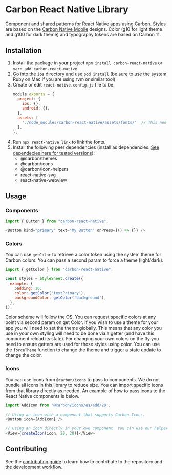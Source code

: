 # Carbon React Native Library
Component and shared patterns for React Native apps using Carbon. Styles are based on the [Carbon Native Mobile](https://carbondesignsystem.com/designing/design-resources/#native-mobile) designs. Color (g10 for light theme and g100 for dark theme) and typography tokens are based on Carbon 11.

## Installation
1. Install the package in your project `npm install carbon-react-native` or `yarn add carbon-react-native`
2. Go into the `ios` directory and use `pod install` (be sure to use the system Ruby on Mac if you are using rvm or similar tool)
3. Create or edit `react-native.config.js` file to be:
    ``` javascript
    module.exports = {
      project: {
        ios: {},
        android: {},
      },
      assets: [
        './node_modules/carbon-react-native/assets/fonts/'  // This needs to be added if file already exists
      ],
    };
    ```
4. Run `npx react-native link` to link the fonts.
5. Install the following peer dependencies (install as dependencies.  [See dependecies here for tested versions](example/package.json)):
    - @carbon/themes 
    - @carbon/icons
    - @carbon/icon-helpers
    - react-native-svg
    - react-native-webview

## Usage

### Components

```js
import { Button } from "carbon-react-native";

<Button kind="primary" text="My Button" onPress={() => {}} />
```

### Colors

You can use `getColor` to retrieve a color token using the system theme for Carbon colors. You can pass a second param to force a theme (light/dark).

```js
import { getColor } from "carbon-react-native";

const styles = StyleSheet.create({
  example: {
    padding: 16,
    color: getColor('textPrimary'),
    backgroundColor: getColor('background'),
  },
});
```

Color scheme will follow the OS. You can request specific colors at any point via second param on get Color. If you wish to use a theme for your app you will need to set the theme globally. This means that any color you use in your own styling will need to be done via a getter (and have this component reload its state). For changing your own colors on the fly you need to ensure getters are used for those styles using color.  You can use the `forceTheme` function to change the theme and trigger a state update to change the color.

### Icons

You can use icons from `@carbon/icons` to pass to components.  We do not bundle all icons in this library to reduce size. You can import specific icons from that library directly as needed.  An example of how to pass icons to the React Native components is below.

``` javascript
import AddIcon from '@carbon/icons/es/add/20';

// Using an icon with a component that supports Carbon Icons.
<Button icon={AddIcon} />

// Using an icon directly in your own component. You can use our helper.  See `createIcon` params for options.
<View>{createIcon(icon, 20, 20)}</View>
```

## Contributing

See the [contributing guide](CONTRIBUTING.md) to learn how to contribute to the repository and the development workflow.
